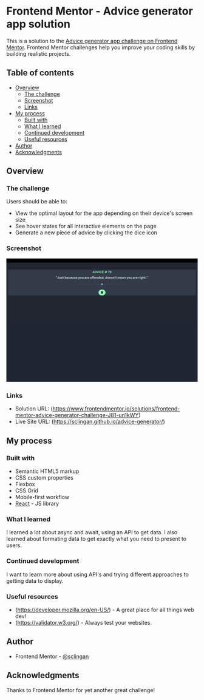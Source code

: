 # Frontend Mentor - Advice generator app solution

This is a solution to the [Advice generator app challenge on Frontend Mentor](https://www.frontendmentor.io/challenges/advice-generator-app-QdUG-13db). Frontend Mentor challenges help you improve your coding skills by building realistic projects.

## Table of contents

- [Overview](#overview)
  - [The challenge](#the-challenge)
  - [Screenshot](#screenshot)
  - [Links](#links)
- [My process](#my-process)
  - [Built with](#built-with)
  - [What I learned](#what-i-learned)
  - [Continued development](#continued-development)
  - [Useful resources](#useful-resources)
- [Author](#author)
- [Acknowledgments](#acknowledgments)


## Overview

### The challenge

Users should be able to:

- View the optimal layout for the app depending on their device's screen size
- See hover states for all interactive elements on the page
- Generate a new piece of advice by clicking the dice icon

### Screenshot

![](./public/images/screenshot.png)



### Links

- Solution URL: (https://www.frontendmentor.io/solutions/frontend-mentor-advice-generator-challenge-J81-un1kWY)
- Live Site URL: (https://sclingan.github.io/advice-generator/)

## My process

### Built with

- Semantic HTML5 markup
- CSS custom properties
- Flexbox
- CSS Grid
- Mobile-first workflow
- [React](https://reactjs.org/) - JS library


### What I learned

I learned a lot about async and await, using an API to get data. I also learned about
formating data to get exactly what you need to present to users.


### Continued development

I want to learn more about using API's and trying different approaches
to getting data to display.


### Useful resources

- (https://developer.mozilla.org/en-US/) - A great place for all things web dev!
- (https://validator.w3.org/) - Always test your websites.


## Author

- Frontend Mentor - [@sclingan](https://www.frontendmentor.io/profile/sclingan)


## Acknowledgments

Thanks to Frontend Mentor for yet another great challenge!
